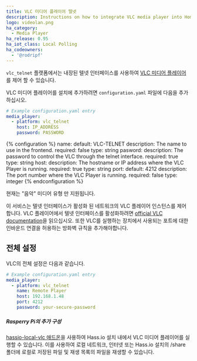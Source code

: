 ```yaml
---
title: VLC 미디어 플레이어 텔넷
description: Instructions on how to integrate VLC media player into Home Assistant using the telnet interface.
logo: videolan.png
ha_category:
  - Media Player
ha_release: 0.95
ha_iot_class: Local Polling
ha_codeowners:
  - '@rodripf'
---
```


`vlc_telnet` 플랫폼에서는 내장된 텔넷 인터페이스를 사용하여 [VLC 미디어 플레이어](https://www.videolan.org/vlc/index.html)를 제어 할 수 있습니다.

VLC 미디어 플레이어를 설치에 추가하려면 `configuration.yaml` 파일에 다음을 추가하십시오.

```yaml
# Example configuration.yaml entry
media_player:
  - platform: vlc_telnet
    host: IP_ADDRESS
    password: PASSWORD
```

{% configuration %}
name:
  default: VLC-TELNET
  description: The name to use in the frontend.
  required: false
  type: string
pasword:
  description: The password to control the VLC through the telnet interface.
  required: true
  type: string
host:
  description: The hostname or IP address where the VLC Player is running.
  required: true
  type: string
port:
  default: 4212
  description: The port number where the VLC Player is running.
  required: false
  type: integer
{% endconfiguration %}

현재는 "음악" 미디어 유형 만 지원됩니다.

이 서비스는 텔넷 인터페이스가 활성화 된 네트워크의 VLC 플레이어 인스턴스를 제어합니다. VLC 플레이어에서 텔넷 인터페이스를 활성화하려면 [official VLC documentation](https://wiki.videolan.org/Documentation:Modules/telnet/)을 읽으십시오. 또한 VLC를 실행하는 장치에서 사용되는 포트에 대한 인바운드 연결을 허용하는 방화벽 규칙을 추가해야합니다.

## 전체 설정

VLC의 전체 설정은 다음과 같습니다.

```yaml
# Example configuration.yaml entry
media_player:
  - platform: vlc_telnet
    name: Remote Player
    host: 192.168.1.48
    port: 4212
    password: your-secure-password
```

##### Rasperry Pi의 추가 구성

[hassio-local-vlc 애드온](https://github.com/rodripf/hassio-local-vlc)을 사용하여 Hass.io 설치 내에서 VLC 미디어 플레이어를 실행할 수 있습니다. 이를 사용하여 로컬 네트워크, 인터넷 또는 Hass.io 설치의 /share 폴더에 로컬로 저장된 파일 및 재생 목록의 파일을 재생할 수 있습니다.